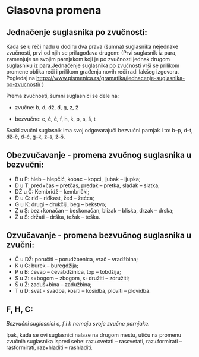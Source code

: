 # Glasovna promena

## Jednačenje suglasnika po zvučnosti:

Kada se u reči nađu u dodiru dva prava (šumna) suglasnika nejednake zvučnosti, prvi od njih se prilagođava drugom: (Prvi suglasnik iz para, zamenjuje se svojim parnjakom koji je po zvučnosti jednak drugom suglasniku iz para.Jednačenje suglasnika po zvučnosti vrši se prilikom promene oblika reči i prilikom građenja novih reči radi lakšeg izgovora. Pogledaj na https://www.pismenica.rs/gramatika/jednacenje-suglasnika-po-zvucnosti/ )

Prema zvučnosti, šumni suglasnici se dele na:

- zvučne: b, d, dž, đ, g, z, ž

- bezvučne: c, č, ć, f, h, k, p, s, š, t

Svaki zvučni suglasnik ima svoj odgovarajući bezvučni parnjak i to: b–p, d–t, dž–č, đ–ć, g–k, z–s, ž–š.


## Obezvučavanje - promena zvučnog suglasnika u bezvučni:

- B u P: hleb – hlepčić, kobac – kopci, ljubak – ljupka;
- D u T:  pred+čas – pretčas, predak – pretka, sladak – slatka;
- DŽ u Č: Kembridž – kembrički;
- Đ u Ć: riđ – riđkast, žeđ – žećca;
- G u K: drugi – drukčiji, beg – bekstvo;
- Z u S: bez+konačan – beskonačan, blizak – bliska, drzak – drska;
- Ž u Š: držati – drška, težak – teška.


## Ozvučavanje - promena bezvučnog suglasnika u zvučni:

- Č u DŽ: poručiti – porudžbenica, vrač – vradžbina;
- K u G: burek – buregdžija;
- P u B: ćevap – ćevabdžinica, top – tobdžija;
- S u Z:  s+bogom – zbogom, s+družiti – združiti;
- Š u Ž: zaduš+bina – zadužbina;
- T u D: svat - svadba, kositi – kosidba, ploviti – plovidba.

## F, H, C:

_Bezvučni suglasnici c, f i h nemaju svoje zvučne parnjake._

Ipak, kada se ovi suglasnici nalaze na drugom mestu, utiču na promenu zvučnih suglasnika ispred sebe: raz+cvetati – rascvetati, raz+formirati – rasformirati, raz+hladiti – rashladiti.
